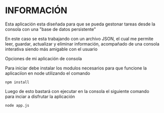 # INFORMACIÓN

Esta aplicación esta diseñada para que se pueda gestonar tareas desde la consola con una "base de datos persistente"

En este caso se esta trabajando con un archivo JSON, el cual me permite leer, guardar, actualizar y eliminar información,
acompañado de una consola interativa siendo más amigable con el usuario

Opciones de mi aplicación de consola

Para iniciar debe instalar los modulos necesarios para que funcione la aplicaciíon en node utilizando el comando

```
npm install
```

Luego de esto bastará con ejecutar en la consola el siguiente comando para inciar a disfrutar la aplicación

```
node app.js
```

